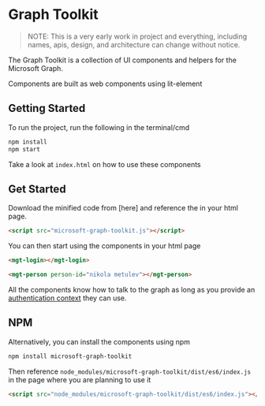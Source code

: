 # Graph Toolkit

> NOTE: This is a very early work in project and everything, including names, apis, design, and architecture can change without notice.

The Graph Toolkit is a collection of UI components and helpers for the Microsoft Graph.

Components are built as web components using lit-element

## Getting Started

To run the project, run the following in the terminal/cmd

```bash
npm install
npm start
```

Take a look at `index.html` on how to use these components

## Get Started

Download the minified code from [here] and reference the  in your html page. 

```html
<script src="microsoft-graph-toolkit.js"></script>
```

You can then start using the components in your html page

```html
<mgt-login></mgt-login>

<mgt-person person-id="nikola metulev"></mgt-person>
```

All the components know how to talk to the graph as long as you provide an [authentication context](./docs/authentication.md) they can use.


## NPM
Alternatively, you can install the components using npm

```bash
npm install microsoft-graph-toolkit
```

Then reference `node_modules/microsoft-graph-toolkit/dist/es6/index.js` in the page where you are planning to use it

```html
<script src="node_modules/microsoft-graph-toolkit/dist/es6/index.js"></script>
```